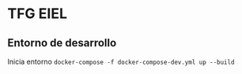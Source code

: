 # TFG EIEL

## Entorno de desarrollo

Inicia entorno ```docker-compose -f docker-compose-dev.yml up --build```